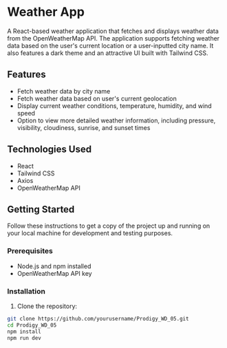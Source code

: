 # Weather App

A React-based weather application that fetches and displays weather data from the OpenWeatherMap API. The application supports fetching weather data based on the user's current location or a user-inputted city name. It also features a dark theme and an attractive UI built with Tailwind CSS.

## Features

- Fetch weather data by city name
- Fetch weather data based on user's current geolocation
- Display current weather conditions, temperature, humidity, and wind speed
- Option to view more detailed weather information, including pressure, visibility, cloudiness, sunrise, and sunset times



## Technologies Used

- React
- Tailwind CSS
- Axios
- OpenWeatherMap API

## Getting Started

Follow these instructions to get a copy of the project up and running on your local machine for development and testing purposes.

### Prerequisites

- Node.js and npm installed
- OpenWeatherMap API key

### Installation

1. Clone the repository:

```bash
git clone https://github.com/yourusername/Prodigy_WD_05.git
cd Prodigy_WD_05
npm install
npm run dev

